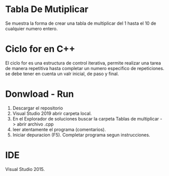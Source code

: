 # Tabla De Mutiplicar
Se muestra la forma de crear una tabla de multiplicar del 1 hasta el 10 de cualquier numero entero.
# Ciclo for en C++
El ciclo for es una estructura de control iterativa, permite realizar una tarea de manera repetitiva hasta completar un numero especifico de repeticiones.
se debe tener en cuenta un valr inicial, de paso y final.
# Donwload - Run
1. Descargar el repositorio
2. Visual Studio 2019 abrir carpeta local.
3. En el Explorador de soluciones buscar la carpeta Tablas de multiplicar -> abrir archivo .cpp 
4. leer atentamente el programa (comentarios).
5. Iniciar depuracion (F5). Completar programa segun instrucciones.
# IDE
Visual Studio 2015.
